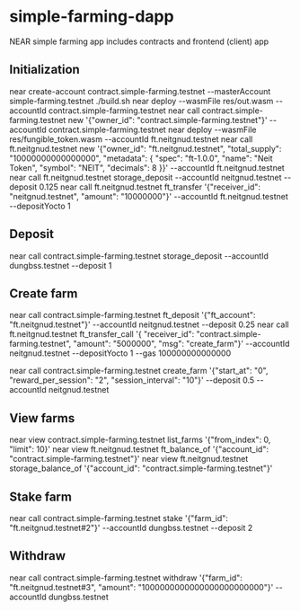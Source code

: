 # simple-farming-dapp
NEAR simple farming app includes contracts and frontend (client) app

## Initialization
near create-account contract.simple-farming.testnet --masterAccount simple-farming.testnet
./build.sh
near deploy --wasmFile res/out.wasm --accountId contract.simple-farming.testnet
near call contract.simple-farming.testnet new '{"owner_id": "contract.simple-farming.testnet"}' --accountId contract.simple-farming.testnet
near deploy --wasmFile res/fungible_token.wasm --accountId ft.neitgnud.testnet
near call ft.neitgnud.testnet new '{"owner_id": "ft.neitgnud.testnet", "total_supply": "10000000000000000", "metadata": { "spec": "ft-1.0.0", "name": "Neit Token", "symbol": "NEIT", "decimals": 8 }}' --accountId ft.neitgnud.testnet
near call ft.neitgnud.testnet storage_deposit --accountId neitgnud.testnet --deposit 0.125
near call ft.neitgnud.testnet ft_transfer '{"receiver_id": "neitgnud.testnet", "amount": "10000000"}' --accountId ft.neitgnud.testnet --depositYocto 1

## Deposit
near call contract.simple-farming.testnet storage_deposit --accountId dungbss.testnet --deposit 1

## Create farm
near call contract.simple-farming.testnet ft_deposit '{"ft_account": "ft.neitgnud.testnet"}' --accountId neitgnud.testnet --deposit 0.25
near call ft.neitgnud.testnet ft_transfer_call '{ "receiver_id": "contract.simple-farming.testnet", "amount": "5000000", "msg": "create_farm"}' --accountId neitgnud.testnet --depositYocto 1 --gas 100000000000000

near call contract.simple-farming.testnet create_farm '{"start_at": "0", "reward_per_session": "2", "session_interval": "10"}' --deposit 0.5 --accountId neitgnud.testnet

## View farms
near view contract.simple-farming.testnet list_farms '{"from_index": 0, "limit": 10}'
near view ft.neitgnud.testnet ft_balance_of '{"account_id": "contract.simple-farming.testnet"}'
near view ft.neitgnud.testnet storage_balance_of '{"account_id": "contract.simple-farming.testnet"}'

## Stake farm
near call contract.simple-farming.testnet stake '{"farm_id": "ft.neitgnud.testnet#2"}' --accountId dungbss.testnet --deposit 2

## Withdraw
near call contract.simple-farming.testnet withdraw '{"farm_id": "ft.neitgnud.testnet#3", "amount": "1000000000000000000000000"}' --accountId dungbss.testnet


